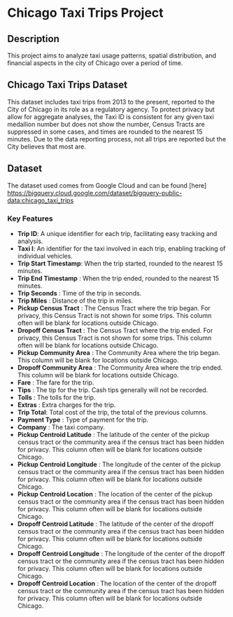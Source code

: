 # Chicago Taxi Trips Project
## Description
This project aims to analyze taxi usage patterns, spatial distribution, and financial aspects in the city of Chicago over a period of time.
## Chicago Taxi Trips Dataset
This dataset includes taxi trips from 2013 to the present, reported to the City of Chicago in its role as a regulatory agency. To protect privacy but allow for aggregate analyses, the Taxi ID is consistent for any given taxi medallion number but does not show the number, Census Tracts are suppressed in some cases, and times are rounded to the nearest 15 minutes. Due to the data reporting process, not all trips are reported but the City believes that most are.
## Dataset
The dataset used comes from Google Cloud and can be found [here] https://bigquery.cloud.google.com/dataset/bigquery-public-data:chicago_taxi_trips
### Key Features
- **Trip ID**: A unique identifier for each trip, facilitating easy tracking and analysis.
- **Taxi I**: An identifier for the taxi involved in each trip, enabling tracking of individual vehicles.
- **Trip Start Timestamp**: When the trip started, rounded to the nearest 15 minutes.
- **Trip End Timestamp** : When the trip ended, rounded to the nearest 15 minutes.
- **Trip Seconds** : Time of the trip in seconds.
- **Trip Miles** : Distance of the trip in miles.
- **Pickup Census Tract** : The Census Tract where the trip began. For privacy, this Census Tract is not shown for some trips. This column often will be blank for locations outside Chicago.
- **Dropoff Census Tract** : The Census Tract where the trip ended. For privacy, this Census Tract is not shown for some trips. This column often will be blank for locations outside Chicago.
- **Pickup Community Area** : The Community Area where the trip began. This column will be blank for locations outside Chicago.
- **Dropoff Community Area** : The Community Area where the trip ended. This column will be blank for locations outside Chicago.
- **Fare** : The fare for the trip.
- **Tips** : The tip for the trip. Cash tips generally will not be recorded.
- **Tolls** : The tolls for the trip.
- **Extras** : Extra charges for the trip.
- **Trip Total**: Total cost of the trip, the total of the previous columns.
- **Payment Type** : Type of payment for the trip.
- **Company** : The taxi company.
- **Pickup Centroid Latitude** : The latitude of the center of the pickup census tract or the community area if the census tract has been hidden for privacy. This column often will be blank for locations outside Chicago.
- **Pickup Centroid Longitude** : The longitude of the center of the pickup census tract or the community area if the census tract has been hidden for privacy. This column often will be blank for locations outside Chicago.
- **Pickup Centroid Location** : The location of the center of the pickup census tract or the community area if the census tract has been hidden for privacy. This column often will be blank for locations outside Chicago.
- **Dropoff Centroid Latitude** : The latitude of the center of the dropoff census tract or the community area if the census tract has been hidden for privacy. This column often will be blank for locations outside Chicago.
- **Dropoff Centroid Longitude** : The longitude of the center of the dropoff census tract or the community area if the census tract has been hidden for privacy. This column often will be blank for locations outside Chicago.
- **Dropoff Centroid Location** : The location of the center of the dropoff census tract or the community area if the census tract has been hidden for privacy. This column often will be blank for locations outside Chicago.
